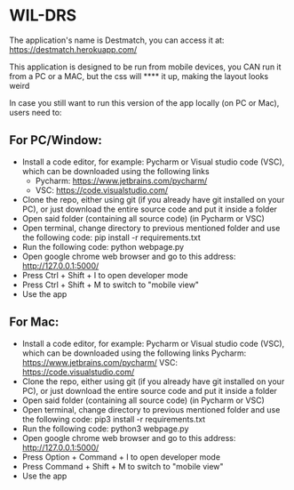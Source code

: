 # WIL-DRS
The application's name is Destmatch, you can access it at: https://destmatch.herokuapp.com/

This application is designed to be run from mobile devices, you CAN run it from a PC or a MAC, but the css will **** it up, making the layout looks weird

In case you still want to run this version of the app locally (on PC or Mac), users need to:

## For PC/Window:
- Install a code editor, for example: Pycharm or Visual studio code (VSC), which can be downloaded using the following links
  + Pycharm: https://www.jetbrains.com/pycharm/
  + VSC: https://code.visualstudio.com/
- Clone the repo, either using git (if you already have git installed on your PC), or just download the entire source code and put it inside a folder
- Open said folder (containing all source code) (in Pycharm or VSC)
- Open terminal, change directory to previous mentioned folder and use the following code: pip install -r requirements.txt
- Run the following code: python webpage.py
- Open google chrome web browser and go to this address: http://127.0.0.1:5000/
- Press Ctrl + Shift + I to open developer mode
- Press Ctrl + Shift + M to switch to "mobile view"
- Use the app

## For Mac:
- Install a code editor, for example: Pycharm or Visual studio code (VSC), which can be downloaded using the following links
Pycharm: https://www.jetbrains.com/pycharm/
VSC: https://code.visualstudio.com/
- Clone the repo, either using git (if you already have git installed on your PC), or just download the entire source code and put it inside a folder
- Open said folder (containing all source code) (in Pycharm or VSC)
- Open terminal, change directory to previous mentioned folder and use the following code: pip3 install -r requirements.txt
- Run the following code: python3 webpage.py
- Open google chrome web browser and go to this address: http://127.0.0.1:5000/
- Press Option + Command + I to open developer mode
- Press Command + Shift + M to switch to "mobile view"
- Use the app
